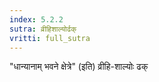 ```yaml
---
index: 5.2.2
sutra: व्रीहिशाल्योर्ढक्
vritti: full_sutra
---
```


"धान्यानाम् भवने क्षेत्रे"  (इति) व्रीहि-शाल्योः ढक्
